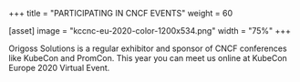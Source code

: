+++
title = "PARTICIPATING IN CNCF EVENTS"
weight = 60

[asset]
  image = "kccnc-eu-2020-color-1200x534.png"
  width = "75%"
+++

Origoss Solutions is a regular exhibitor and sponsor of CNCF conferences like KubeCon and PromCon.  This year you can meet us online at KubeCon Europe 2020 Virtual Event.
